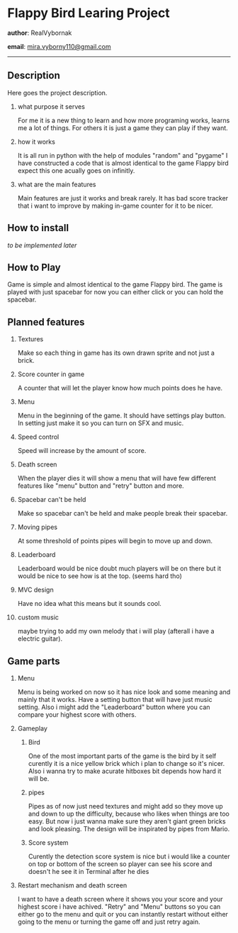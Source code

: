 # Flappy Bird Learing Project

**author**: RealVybornak

**email**: <mira.vyborny110@gmail.com>

***

## Description

Here goes the project description.

1. what purpose it serves

    For me it is a new thing to learn and how more programing works, learns me a lot of things. For others it is just a game they can play if they want.

2. how it works

    It is all run in python with the help of modules "random" and "pygame" I have constructed a code that is almost identical to the game Flappy bird expect this one acually goes on infinitly.

3. what are the main features

    Main features are just it works and break rarely. It has bad score tracker that i want to improve by making in-game counter for it to be nicer.

## How to install

_to be implemented later_

## How to Play

Game is simple and almost identical to the game Flappy bird. The game is played with just spacebar for now you can either click or you can hold the spacebar.

## Planned features

1. Textures

    Make so each thing in game has its own drawn sprite and not just a brick.

2. Score counter in game

    A counter that will let the player know how much points does he have.

3. Menu

    Menu in the beginning of the game. It should have settings play button. In setting just make it so you can turn on SFX and music.

4. Speed control

    Speed will increase by the amount of score.

5. Death screen

    When the player dies it will show a menu that will have few different features like "menu" button and "retry" button and more.

6. Spacebar can't be held

    Make so spacebar can't be held and make people break their spacebar.

7. Moving pipes

    At some threshold of points pipes will begin to move up and down.

8. Leaderboard

    Leaderboard would be nice doubt much players will be on there but it would be nice to see how is at the top. (seems hard tho)

9. MVC design

    Have no idea what this means but it sounds cool.

10. custom music

    maybe trying to add my own melody that i will play (afterall i have a electric guitar).

## Game parts
  1. Menu
      
      Menu is being worked on now so it has nice look and some meaning and mainly that it works. Have a setting button that will have just music setting. Also i might add the "Leaderboard" button where you can compare your highest score with others.

  2. Gameplay
      
      1. Bird

          One of the most important parts of the game is the bird by it self curently it is a nice yellow brick which i plan to change so it's nicer. Also i wanna try to make acurate hitboxes bit depends how hard it will be.
          
      2. pipes

          Pipes as of now just need textures and might add so they move up and down to up the difficulty, because who likes when things are too easy.
          But now i just wanna make sure they aren't giant green bricks and look pleasing. The design will be inspirated by pipes from Mario.
      
      3. Score system
        
          Curently the detection score system is nice but i would like a counter on top or bottom of the screen so player can see his score and doesn't he see it in Terminal after he dies

  3. Restart mechanism and death screen

      I want to have a death screen where it shows you your score and your highest score i have achived. "Retry" and "Menu" buttons so you can either go to the menu and quit or you can instantly restart without either going to the menu or turning the game off and just retry again.
